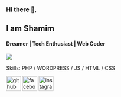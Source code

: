 ### Hi there 👋, 
## I am Shamim
#### Dreamer | Tech Enthusiast | Web Coder

<img src="https://github-readme-stats.vercel.app/api/top-langs/?username=shamim261&layout=compact" />
<!-- ![Web Developer](https://i.ibb.co/XzgvwxF/IMG-0505.jpg) -->



Skills: PHP / WORDPRESS / JS / HTML / CSS



[<img src='https://cdn.jsdelivr.net/npm/simple-icons@3.0.1/icons/github.svg' alt='github' height='40'>](https://github.com/shamim261)  [<img src='https://cdn.jsdelivr.net/npm/simple-icons@3.0.1/icons/facebook.svg' alt='facebook' height='40'>](https://www.facebook.com/5H4M1M.HUNT3R.new)  [<img src='https://cdn.jsdelivr.net/npm/simple-icons@3.0.1/icons/instagram.svg' alt='instagram' height='40'>](https://www.instagram.com/shamim_1337/)  

